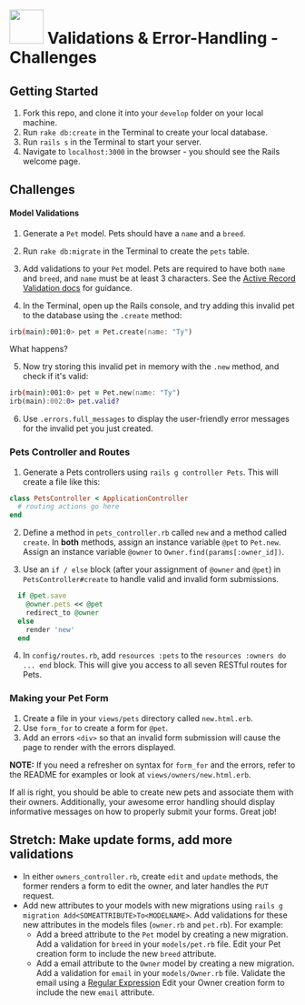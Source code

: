 # <img src="https://cloud.githubusercontent.com/assets/7833470/10899314/63829980-8188-11e5-8cdd-4ded5bcb6e36.png" height="60"> Validations &amp; Error-Handling - Challenges

## Getting Started

1. Fork this repo, and clone it into your `develop` folder on your local machine.
2. Run `rake db:create` in the Terminal to create your local database.
3. Run `rails s` in the Terminal to start your server.
4. Navigate to `localhost:3000` in the browser - you should see the Rails welcome page.

## Challenges

#### Model Validations

1. Generate a `Pet` model. Pets should have a `name` and a `breed`.

2. Run `rake db:migrate` in the Terminal to create the `pets` table.

3. Add validations to your `Pet` model. Pets are required to have both `name` and `breed`, and `name` must be at least 3 characters. See the <a href="http://guides.rubyonrails.org/active_record_validations.html" target="_blank">Active Record Validation docs</a> for guidance.

4. In the Terminal, open up the Rails console, and try adding this invalid pet to the database using the `.create` method:

  ```zsh
  irb(main):001:0> pet = Pet.create(name: "Ty")
  ```

  What happens?

5. Now try storing this invalid pet in memory with the `.new` method, and check if it's valid:

  ```zsh
  irb(main):001:0> pet = Pet.new(name: "Ty")
  irb(main):002:0> pet.valid?
  ```

6. Use `.errors.full_messages` to display the user-friendly error messages for the invalid pet you just created.



### Pets Controller and Routes

1. Generate a Pets controllers using `rails g controller Pets`. This will create a file like this:

  ```ruby
  class PetsController < ApplicationController
    # routing actions go here
  end
  ```

2. Define a method in `pets_controller.rb` called `new` and a method called `create`. In **both** methods, assign an instance variable `@pet` to `Pet.new`. Assign an instance variable `@owner` to `Owner.find(params[:owner_id])`.

3. Use an `if / else` block (after your assignment of `@owner` and  `@pet`) in `PetsController#create` to handle valid and invalid form submissions.
  ```ruby
    if @pet.save
      @owner.pets << @pet
      redirect_to @owner
    else
      render 'new'
    end
  ```

4. In `config/routes.rb`, add `resources :pets` to the `resources :owners do ... end` block. This will give you access to all seven RESTful routes for Pets.

### Making your Pet Form

1. Create a file in your `views/pets` directory called `new.html.erb`.
2. Use `form_for` to create a form for `@pet`.
3. Add an errors `<div>` so that an invalid form submission will cause the page to render with the errors displayed.

**NOTE:** If you need a refresher on syntax for `form_for` and the errors, refer to the README for examples or look at `views/owners/new.html.erb`.

If all is right, you should be able to create new pets and associate them with their owners. Additionally, your awesome error handling should display informative messages on how to properly submit your forms. Great job!

## Stretch: Make update forms, add more validations

- In either `owners_controller.rb`, create `edit` and `update` methods, the former renders a form to edit the owner, and later handles the `PUT` request.
- Add new attributes to your models with new migrations using `rails g migration Add<SOMEATTRIBUTE>To<MODELNAME>`. Add validations for these new attributes in the models files (`owner.rb` and `pet.rb`). For example:
  - Add a breed attribute to the `Pet` model by creating a new migration. Add a validation for `breed` in your `models/pet.rb` file. Edit your Pet creation form to include the new `breed` attribute.
  - Add a email attribute to the `Owner` model by creating a new migration. Add a validation for `email` in your `models/Owner.rb` file. Validate the email using a [Regular Expression](http://edgeguides.rubyonrails.org/active_record_validations.html#format) Edit your Owner creation form to include the new `email` attribute.
